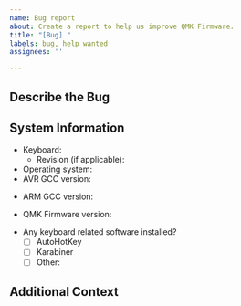 ```yaml
---
name: Bug report
about: Create a report to help us improve QMK Firmware.
title: "[Bug] "
labels: bug, help wanted
assignees: ''

---
```


<!-- Provide a general summary of the bug in the title above. -->

<!--- This template is entirely optional and can be removed, but is here to help both you and us. -->
<!--- Anything on lines wrapped in comments like these will not show up in the final text. -->

## Describe the Bug

<!-- A clear and concise description of what the bug is. -->

## System Information

 - Keyboard:  
   - Revision (if applicable):  
 - Operating system:
 - AVR GCC version: 
<!-- Run `avr-gcc --version` to find this out. -->
 - ARM GCC version: 
<!-- Run `arm-none-eabi-gcc --version` to find this out. -->
 - QMK Firmware version:
<!-- Run `git describe --abbrev=0 --tags` to find this out. -->
 - Any keyboard related software installed? 
   - [ ] AutoHotKey
   - [ ] Karabiner
   - [ ] Other:

## Additional Context

<!-- Add any other relevant information about the problem here. -->
